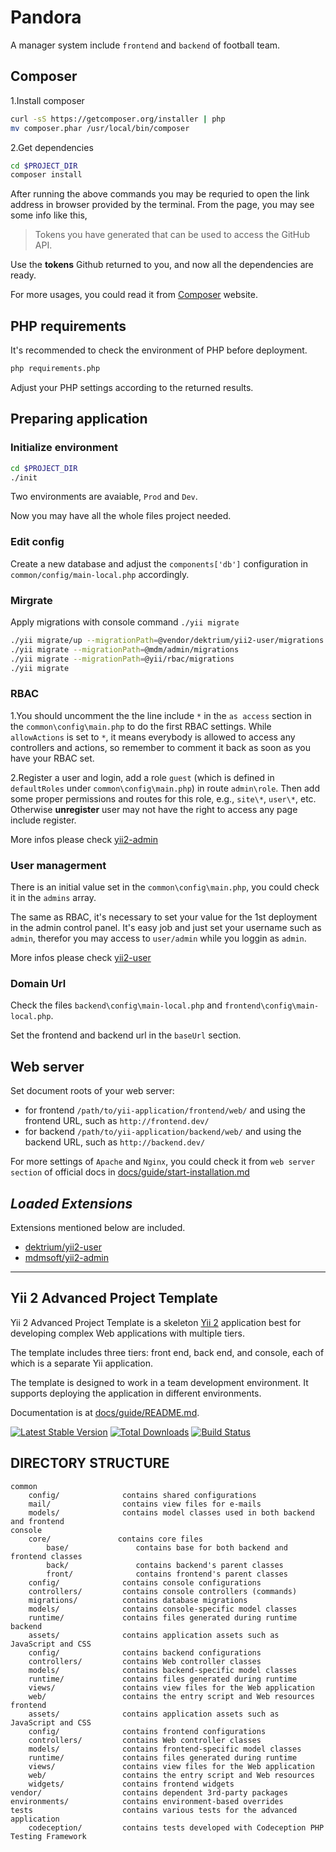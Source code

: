 Pandora
========

A manager system include `frontend` and `backend` of football team.

Composer
-------------

1.Install composer

```bash
curl -sS https://getcomposer.org/installer | php
mv composer.phar /usr/local/bin/composer
```

2.Get dependencies

```bash
cd $PROJECT_DIR
composer install
```

After running the above commands you may be requried to open the link address in browser provided by the terminal. From the page, you may see some info like this,

> Tokens you have generated that can be used to access the GitHub API.

Use the **tokens** Github returned to you, and now all the dependencies are ready.

For more usages, you could read it from [Composer](http://getcomposer.org/) website.

PHP requirements
----------------

It's recommended to check the environment of PHP before deployment.

```bash
php requirements.php
```

Adjust your PHP settings according to the returned results.

Preparing application
-----------------------

### Initialize environment

```bash
cd $PROJECT_DIR
./init
```

Two environments are avaiable, `Prod` and `Dev`.

Now you may have all the whole files project needed.

### Edit config

Create a new database and adjust the `components['db']` configuration in `common/config/main-local.php` accordingly.

### Mirgrate

Apply migrations with console command `./yii migrate`

```bash
./yii migrate/up --migrationPath=@vendor/dektrium/yii2-user/migrations
./yii migrate --migrationPath=@mdm/admin/migrations
./yii migrate --migrationPath=@yii/rbac/migrations
./yii migrate
```

### RBAC

1.You should uncomment the the line include `*` in the `as access` section in the `common\config\main.php` to do the first RBAC settings. While `allowActions` is set to `*`, it means everybody is allowed to access any controllers and actions, so remember to comment it back as soon as you have your RBAC set.

2.Register a user and login, add a role `guest` (which is defined in `defaultRoles` under `common\config\main.php`) in route `admin\role`. Then add some proper permissions and routes for this role, e.g., `site\*`, `user\*`, etc. Otherwise **unregister** user may not have the right to access any page include register.

More infos please check [yii2-admin](https://github.com/mdmsoft/yii2-admin)

### User managerment

There is an initial value set in the `common\config\main.php`, you could check it in the `admins` array.

The same as RBAC, it's necessary to set your value for the 1st deployment in the admin control panel. It's easy job and just set your username such as `admin`, therefor you may access to `user/admin` while you loggin as `admin`.

More infos please check [yii2-user](https://github.com/dektrium/yii2-user)

### Domain Url

Check the files `backend\config\main-local.php` and `frontend\config\main-local.php`.

Set the frontend and backend url in the `baseUrl` section.

Web server
--------------

Set document roots of your web server:

- for frontend `/path/to/yii-application/frontend/web/` and using the frontend URL, such as `http://frontend.dev/`
- for backend `/path/to/yii-application/backend/web/` and using the backend URL, such as `http://backend.dev/`

For more settings of `Apache` and `Nginx`, you could check it from `web server section` of official docs in [docs/guide/start-installation.md](docs/guide/start-installation.md#preparing-application)

*Loaded Extensions*
-------------

Extensions mentioned below are included.

- [dektrium/yii2-user](https://github.com/dektrium/yii2-user.git)
- [mdmsoft/yii2-admin](https://github.com/mdmsoft/yii2-admin.git)

***

Yii 2 Advanced Project Template
---------------------------------------------

Yii 2 Advanced Project Template is a skeleton [Yii 2](http://www.yiiframework.com/) application best for
developing complex Web applications with multiple tiers.

The template includes three tiers: front end, back end, and console, each of which
is a separate Yii application.

The template is designed to work in a team development environment. It supports
deploying the application in different environments.

Documentation is at [docs/guide/README.md](docs/guide/README.md).

[![Latest Stable Version](https://poser.pugx.org/yiisoft/yii2-app-advanced/v/stable.png)](https://packagist.org/packages/yiisoft/yii2-app-advanced)
[![Total Downloads](https://poser.pugx.org/yiisoft/yii2-app-advanced/downloads.png)](https://packagist.org/packages/yiisoft/yii2-app-advanced)
[![Build Status](https://travis-ci.org/yiisoft/yii2-app-advanced.svg?branch=master)](https://travis-ci.org/yiisoft/yii2-app-advanced)

DIRECTORY STRUCTURE
-------------------

```
common
    config/              contains shared configurations
    mail/                contains view files for e-mails
    models/              contains model classes used in both backend and frontend
console
    core/               contains core files
        base/               contains base for both backend and frontend classes
        back/               contains backend's parent classes
        front/              contains frontend's parent classes
    config/              contains console configurations
    controllers/         contains console controllers (commands)
    migrations/          contains database migrations
    models/              contains console-specific model classes
    runtime/             contains files generated during runtime
backend
    assets/              contains application assets such as JavaScript and CSS
    config/              contains backend configurations
    controllers/         contains Web controller classes
    models/              contains backend-specific model classes
    runtime/             contains files generated during runtime
    views/               contains view files for the Web application
    web/                 contains the entry script and Web resources
frontend
    assets/              contains application assets such as JavaScript and CSS
    config/              contains frontend configurations
    controllers/         contains Web controller classes
    models/              contains frontend-specific model classes
    runtime/             contains files generated during runtime
    views/               contains view files for the Web application
    web/                 contains the entry script and Web resources
    widgets/             contains frontend widgets
vendor/                  contains dependent 3rd-party packages
environments/            contains environment-based overrides
tests                    contains various tests for the advanced application
    codeception/         contains tests developed with Codeception PHP Testing Framework
```
